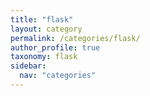 ```yaml
---
title: "flask"
layout: category
permalink: /categories/flask/
author_profile: true
taxonomy: flask
sidebar:
  nav: "categories"
---
```

